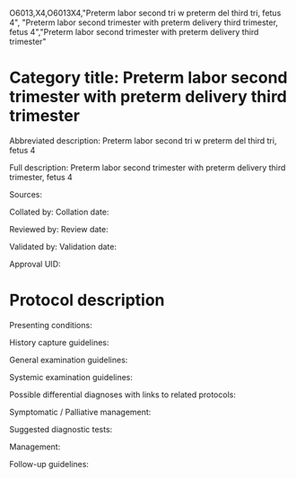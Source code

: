 O6013,X4,O6013X4,"Preterm labor second tri w preterm del third tri, fetus 4", "Preterm labor second trimester with preterm delivery third trimester, fetus 4","Preterm labor second trimester with preterm delivery third trimester"
# Category title: Preterm labor second trimester with preterm delivery third trimester

Abbreviated description: Preterm labor second tri w preterm del third tri, fetus 4

Full description: Preterm labor second trimester with preterm delivery third trimester, fetus 4

Sources:

Collated by:
Collation date:

Reviewed by:
Review date:

Validated by:
Validation date:

Approval UID:

# Protocol description

Presenting conditions:

History capture guidelines:

General examination guidelines:

Systemic examination guidelines:

Possible differential diagnoses with links to related protocols:

Symptomatic / Palliative management:

Suggested diagnostic tests:

Management:

Follow-up guidelines:
